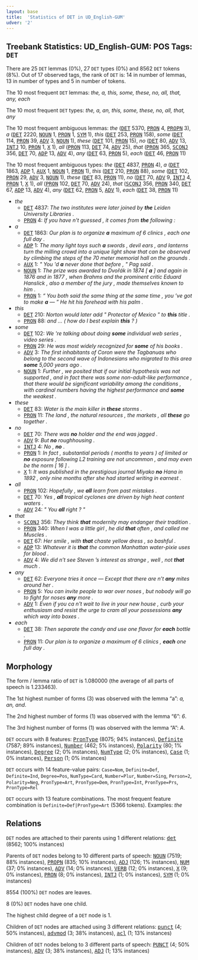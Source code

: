 ```yaml
---
layout: base
title:  'Statistics of DET in UD_English-GUM'
udver: '2'
---
```


## Treebank Statistics: UD_English-GUM: POS Tags: `DET`

There are 25 `DET` lemmas (0%), 27 `DET` types (0%) and 8562 `DET` tokens (8%).
Out of 17 observed tags, the rank of `DET` is: 14 in number of lemmas, 13 in number of types and 5 in number of tokens.

The 10 most frequent `DET` lemmas: <em>the, a, this, some, these, no, all, that, any, each</em>

The 10 most frequent `DET` types:  <em>the, a, an, this, some, these, no, all, that, any</em>

The 10 most frequent ambiguous lemmas: <em>the</em> (<tt><a href="en_gum-pos-DET.html">DET</a></tt> 5370, <tt><a href="en_gum-pos-PRON.html">PRON</a></tt> 4, <tt><a href="en_gum-pos-PROPN.html">PROPN</a></tt> 3), <em>a</em> (<tt><a href="en_gum-pos-DET.html">DET</a></tt> 2220, <tt><a href="en_gum-pos-NOUN.html">NOUN</a></tt> 1, <tt><a href="en_gum-pos-PRON.html">PRON</a></tt> 1, <tt><a href="en_gum-pos-SYM.html">SYM</a></tt> 1), <em>this</em> (<tt><a href="en_gum-pos-DET.html">DET</a></tt> 253, <tt><a href="en_gum-pos-PRON.html">PRON</a></tt> 158), <em>some</em> (<tt><a href="en_gum-pos-DET.html">DET</a></tt> 114, <tt><a href="en_gum-pos-PRON.html">PRON</a></tt> 39, <tt><a href="en_gum-pos-ADV.html">ADV</a></tt> 3, <tt><a href="en_gum-pos-NOUN.html">NOUN</a></tt> 1), <em>these</em> (<tt><a href="en_gum-pos-DET.html">DET</a></tt> 101, <tt><a href="en_gum-pos-PRON.html">PRON</a></tt> 15), <em>no</em> (<tt><a href="en_gum-pos-DET.html">DET</a></tt> 80, <tt><a href="en_gum-pos-ADV.html">ADV</a></tt> 13, <tt><a href="en_gum-pos-INTJ.html">INTJ</a></tt> 10, <tt><a href="en_gum-pos-PRON.html">PRON</a></tt> 1, <tt><a href="en_gum-pos-X.html">X</a></tt> 1), <em>all</em> (<tt><a href="en_gum-pos-PRON.html">PRON</a></tt> 113, <tt><a href="en_gum-pos-DET.html">DET</a></tt> 74, <tt><a href="en_gum-pos-ADV.html">ADV</a></tt> 25), <em>that</em> (<tt><a href="en_gum-pos-PRON.html">PRON</a></tt> 365, <tt><a href="en_gum-pos-SCONJ.html">SCONJ</a></tt> 356, <tt><a href="en_gum-pos-DET.html">DET</a></tt> 70, <tt><a href="en_gum-pos-ADP.html">ADP</a></tt> 13, <tt><a href="en_gum-pos-ADV.html">ADV</a></tt> 4), <em>any</em> (<tt><a href="en_gum-pos-DET.html">DET</a></tt> 63, <tt><a href="en_gum-pos-PRON.html">PRON</a></tt> 5), <em>each</em> (<tt><a href="en_gum-pos-DET.html">DET</a></tt> 46, <tt><a href="en_gum-pos-PRON.html">PRON</a></tt> 11)

The 10 most frequent ambiguous types:  <em>the</em> (<tt><a href="en_gum-pos-DET.html">DET</a></tt> 4837, <tt><a href="en_gum-pos-PRON.html">PRON</a></tt> 4), <em>a</em> (<tt><a href="en_gum-pos-DET.html">DET</a></tt> 1863, <tt><a href="en_gum-pos-ADP.html">ADP</a></tt> 1, <tt><a href="en_gum-pos-AUX.html">AUX</a></tt> 1, <tt><a href="en_gum-pos-NOUN.html">NOUN</a></tt> 1, <tt><a href="en_gum-pos-PRON.html">PRON</a></tt> 1), <em>this</em> (<tt><a href="en_gum-pos-DET.html">DET</a></tt> 210, <tt><a href="en_gum-pos-PRON.html">PRON</a></tt> 88), <em>some</em> (<tt><a href="en_gum-pos-DET.html">DET</a></tt> 102, <tt><a href="en_gum-pos-PRON.html">PRON</a></tt> 29, <tt><a href="en_gum-pos-ADV.html">ADV</a></tt> 3, <tt><a href="en_gum-pos-NOUN.html">NOUN</a></tt> 1), <em>these</em> (<tt><a href="en_gum-pos-DET.html">DET</a></tt> 83, <tt><a href="en_gum-pos-PRON.html">PRON</a></tt> 11), <em>no</em> (<tt><a href="en_gum-pos-DET.html">DET</a></tt> 70, <tt><a href="en_gum-pos-ADV.html">ADV</a></tt> 9, <tt><a href="en_gum-pos-INTJ.html">INTJ</a></tt> 4, <tt><a href="en_gum-pos-PRON.html">PRON</a></tt> 1, <tt><a href="en_gum-pos-X.html">X</a></tt> 1), <em>all</em> (<tt><a href="en_gum-pos-PRON.html">PRON</a></tt> 102, <tt><a href="en_gum-pos-DET.html">DET</a></tt> 70, <tt><a href="en_gum-pos-ADV.html">ADV</a></tt> 24), <em>that</em> (<tt><a href="en_gum-pos-SCONJ.html">SCONJ</a></tt> 356, <tt><a href="en_gum-pos-PRON.html">PRON</a></tt> 340, <tt><a href="en_gum-pos-DET.html">DET</a></tt> 67, <tt><a href="en_gum-pos-ADP.html">ADP</a></tt> 13, <tt><a href="en_gum-pos-ADV.html">ADV</a></tt> 4), <em>any</em> (<tt><a href="en_gum-pos-DET.html">DET</a></tt> 62, <tt><a href="en_gum-pos-PRON.html">PRON</a></tt> 5, <tt><a href="en_gum-pos-ADV.html">ADV</a></tt> 1), <em>each</em> (<tt><a href="en_gum-pos-DET.html">DET</a></tt> 38, <tt><a href="en_gum-pos-PRON.html">PRON</a></tt> 11)


* <em>the</em>
  * <tt><a href="en_gum-pos-DET.html">DET</a></tt> 4837: <em>The two institutes were later joined by <b>the</b> Leiden University Libraries .</em>
  * <tt><a href="en_gum-pos-PRON.html">PRON</a></tt> 4: <em>If you have n't guessed , it comes from <b>the</b> following :</em>
* <em>a</em>
  * <tt><a href="en_gum-pos-DET.html">DET</a></tt> 1863: <em>Our plan is to organize <b>a</b> maximum of 6 clinics , each one full day .</em>
  * <tt><a href="en_gum-pos-ADP.html">ADP</a></tt> 1: <em>The many light toys such <b>a</b> swords , devil ears , and lanterns turn the milling crowd into a unique light show that can be observed by climbing the steps of the 70 meter memorial hall on the grounds .</em>
  * <tt><a href="en_gum-pos-AUX.html">AUX</a></tt> 1: <em>" You 'd <b>a</b> never done that before , " Pag said .</em>
  * <tt><a href="en_gum-pos-NOUN.html">NOUN</a></tt> 1: <em>The prize was awarded to Dvořák in 1874 [ <b>a</b> ] and again in 1876 and in 1877 , when Brahms and the prominent critic Eduard Hanslick , also a member of the jury , made themselves known to him .</em>
  * <tt><a href="en_gum-pos-PRON.html">PRON</a></tt> 1: <em>“ You both said the same thing at the same time , you ’ve got to make <b>a</b> — ” He hit his forehead with his palm .</em>
* <em>this</em>
  * <tt><a href="en_gum-pos-DET.html">DET</a></tt> 210: <em>Norton would later add " Protector of Mexico " to <b>this</b> title .</em>
  * <tt><a href="en_gum-pos-PRON.html">PRON</a></tt> 88: <em>and ... ( how do I best explain <b>this</b> ? )</em>
* <em>some</em>
  * <tt><a href="en_gum-pos-DET.html">DET</a></tt> 102: <em>We 're talking about doing <b>some</b> individual web series , video series .</em>
  * <tt><a href="en_gum-pos-PRON.html">PRON</a></tt> 29: <em>He was most widely recognized for <b>some</b> of his books .</em>
  * <tt><a href="en_gum-pos-ADV.html">ADV</a></tt> 3: <em>The first inhabitants of Coron were the Tagbanuas who belong to the second wave of Indonesians who migrated to this area <b>some</b> 5,000 years ago .</em>
  * <tt><a href="en_gum-pos-NOUN.html">NOUN</a></tt> 1: <em>Further , we posited that if our initial hypothesis was not supported , and in fact there was some non-adult-like performance , that there would be significant variability among the conditions , with cardinal numbers having the highest performance and <b>some</b> the weakest .</em>
* <em>these</em>
  * <tt><a href="en_gum-pos-DET.html">DET</a></tt> 83: <em>Water is the main killer in <b>these</b> storms .</em>
  * <tt><a href="en_gum-pos-PRON.html">PRON</a></tt> 11: <em>The land , the natural resources , the markets , all <b>these</b> go together .</em>
* <em>no</em>
  * <tt><a href="en_gum-pos-DET.html">DET</a></tt> 70: <em>There was <b>no</b> holder and the end was jagged .</em>
  * <tt><a href="en_gum-pos-ADV.html">ADV</a></tt> 9: <em>But <b>no</b> roughhousing .</em>
  * <tt><a href="en_gum-pos-INTJ.html">INTJ</a></tt> 4: <em>No , <b>no</b> .</em>
  * <tt><a href="en_gum-pos-PRON.html">PRON</a></tt> 1: <em>In fact , substantial periods ( months to years ) of limited or <b>no</b> exposure following L2 training are not uncommon , and may even be the norm [ 16 ] .</em>
  * <tt><a href="en_gum-pos-X.html">X</a></tt> 1: <em>It was published in the prestigious journal Miyako <b>no</b> Hana in 1892 , only nine months after she had started writing in earnest .</em>
* <em>all</em>
  * <tt><a href="en_gum-pos-PRON.html">PRON</a></tt> 102: <em>Hopefully , we <b>all</b> learn from past mistakes .</em>
  * <tt><a href="en_gum-pos-DET.html">DET</a></tt> 70: <em>Yes , <b>all</b> tropical cyclones are driven by high heat content waters .</em>
  * <tt><a href="en_gum-pos-ADV.html">ADV</a></tt> 24: <em>" You <b>all</b> right ? "</em>
* <em>that</em>
  * <tt><a href="en_gum-pos-SCONJ.html">SCONJ</a></tt> 356: <em>They think <b>that</b> modernity may endanger their tradition .</em>
  * <tt><a href="en_gum-pos-PRON.html">PRON</a></tt> 340: <em>When I was a little girl , he did <b>that</b> often , and called me Muscles .</em>
  * <tt><a href="en_gum-pos-DET.html">DET</a></tt> 67: <em>Her smile , with <b>that</b> chaste yellow dress , so bashful .</em>
  * <tt><a href="en_gum-pos-ADP.html">ADP</a></tt> 13: <em>Whatever it is <b>that</b> the common Manhattan water-pixie uses for blood .</em>
  * <tt><a href="en_gum-pos-ADV.html">ADV</a></tt> 4: <em>We did n’t see Steven ’s interest as strange , well , not <b>that</b> much .</em>
* <em>any</em>
  * <tt><a href="en_gum-pos-DET.html">DET</a></tt> 62: <em>Everyone tries it once — Except that there are n’t <b>any</b> mites around her .</em>
  * <tt><a href="en_gum-pos-PRON.html">PRON</a></tt> 5: <em>You can invite people to war over noses , but nobody will go to fight for noses <b>any</b> more .</em>
  * <tt><a href="en_gum-pos-ADV.html">ADV</a></tt> 1: <em>Even if you ca n't wait to live in your new house , curb your enthusiasm and resist the urge to cram all your possessions <b>any</b> which way into boxes .</em>
* <em>each</em>
  * <tt><a href="en_gum-pos-DET.html">DET</a></tt> 38: <em>Then separate the candy and use one flavor for <b>each</b> bottle .</em>
  * <tt><a href="en_gum-pos-PRON.html">PRON</a></tt> 11: <em>Our plan is to organize a maximum of 6 clinics , <b>each</b> one full day .</em>

## Morphology

The form / lemma ratio of `DET` is 1.080000 (the average of all parts of speech is 1.233463).

The 1st highest number of forms (3) was observed with the lemma “a”: <em>a, an, and</em>.

The 2nd highest number of forms (1) was observed with the lemma “6”: <em>6</em>.

The 3rd highest number of forms (1) was observed with the lemma “A”: <em>A</em>.

`DET` occurs with 8 features: <tt><a href="en_gum-feat-PronType.html">PronType</a></tt> (8075; 94% instances), <tt><a href="en_gum-feat-Definite.html">Definite</a></tt> (7587; 89% instances), <tt><a href="en_gum-feat-Number.html">Number</a></tt> (462; 5% instances), <tt><a href="en_gum-feat-Polarity.html">Polarity</a></tt> (80; 1% instances), <tt><a href="en_gum-feat-Degree.html">Degree</a></tt> (2; 0% instances), <tt><a href="en_gum-feat-NumType.html">NumType</a></tt> (2; 0% instances), <tt><a href="en_gum-feat-Case.html">Case</a></tt> (1; 0% instances), <tt><a href="en_gum-feat-Person.html">Person</a></tt> (1; 0% instances)

`DET` occurs with 14 feature-value pairs: `Case=Nom`, `Definite=Def`, `Definite=Ind`, `Degree=Pos`, `NumType=Card`, `Number=Plur`, `Number=Sing`, `Person=2`, `Polarity=Neg`, `PronType=Art`, `PronType=Dem`, `PronType=Int`, `PronType=Prs`, `PronType=Rel`

`DET` occurs with 13 feature combinations.
The most frequent feature combination is `Definite=Def|PronType=Art` (5366 tokens).
Examples: <em>the</em>


## Relations

`DET` nodes are attached to their parents using 1 different relations: <tt><a href="en_gum-dep-det.html">det</a></tt> (8562; 100% instances)

Parents of `DET` nodes belong to 10 different parts of speech: <tt><a href="en_gum-pos-NOUN.html">NOUN</a></tt> (7519; 88% instances), <tt><a href="en_gum-pos-PROPN.html">PROPN</a></tt> (835; 10% instances), <tt><a href="en_gum-pos-ADJ.html">ADJ</a></tt> (126; 1% instances), <tt><a href="en_gum-pos-NUM.html">NUM</a></tt> (37; 0% instances), <tt><a href="en_gum-pos-ADV.html">ADV</a></tt> (14; 0% instances), <tt><a href="en_gum-pos-VERB.html">VERB</a></tt> (12; 0% instances), <tt><a href="en_gum-pos-X.html">X</a></tt> (9; 0% instances), <tt><a href="en_gum-pos-PRON.html">PRON</a></tt> (8; 0% instances), <tt><a href="en_gum-pos-INTJ.html">INTJ</a></tt> (1; 0% instances), <tt><a href="en_gum-pos-SYM.html">SYM</a></tt> (1; 0% instances)

8554 (100%) `DET` nodes are leaves.

8 (0%) `DET` nodes have one child.

The highest child degree of a `DET` node is 1.

Children of `DET` nodes are attached using 3 different relations: <tt><a href="en_gum-dep-punct.html">punct</a></tt> (4; 50% instances), <tt><a href="en_gum-dep-advmod.html">advmod</a></tt> (3; 38% instances), <tt><a href="en_gum-dep-acl.html">acl</a></tt> (1; 13% instances)

Children of `DET` nodes belong to 3 different parts of speech: <tt><a href="en_gum-pos-PUNCT.html">PUNCT</a></tt> (4; 50% instances), <tt><a href="en_gum-pos-ADV.html">ADV</a></tt> (3; 38% instances), <tt><a href="en_gum-pos-ADJ.html">ADJ</a></tt> (1; 13% instances)

